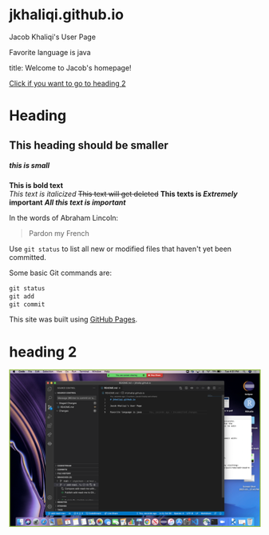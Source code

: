 # jkhaliqi.github.io

Jacob Khaliqi's User Page

Favorite language is java

title: Welcome to Jacob's homepage!

[Click if you want to go to heading 2](#heading-2)

# Heading
## This heading should be smaller
##### this is small

**This is bold text** <br>
*This text is italicized* 
~~This text will get deleted~~
**This texts is *Extremely* important**
***All this text is important***

In the words of Abraham Lincoln:

> Pardon my French

Use `git status` to list all new or modified files that haven't yet been committed.

Some basic Git commands are:
```
git status
git add
git commit
```

This site was built using [GitHub Pages](https://pages.github.com/).

# heading 2


![picture](https://github.com/jkhaliqi/jkhaliqi.github.io/blob/main/Screen%20Shot%202021-01-05%20at%204.51.53%20PM.png)











